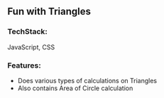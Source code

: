 
## Fun with Triangles

### TechStack:
JavaScript, CSS

### Features:
- Does various types of calculations on Triangles
- Also contains Area of Circle calculation
